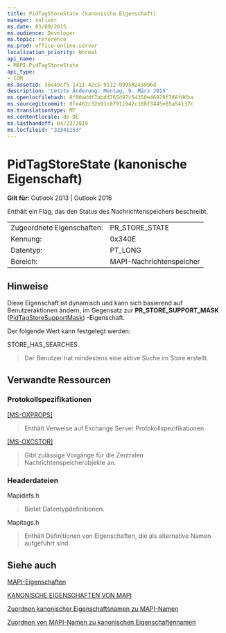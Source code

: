 ```yaml
---
title: PidTagStoreState (kanonische Eigenschaft)
manager: soliver
ms.date: 03/09/2015
ms.audience: Developer
ms.topic: reference
ms.prod: office-online-server
localization_priority: Normal
api_name:
- MAPI.PidTagStoreState
api_type:
- COM
ms.assetid: 36e49cf5-1411-42c5-9112-09958243996d
description: 'Letzte Änderung: Montag, 9. März 2015'
ms.openlocfilehash: 8f00addf7abdd765d97c54350e46979f788f06ba
ms.sourcegitcommit: 8fe462c32b91c87911942c188f3445e85a54137c
ms.translationtype: MT
ms.contentlocale: de-DE
ms.lasthandoff: 04/23/2019
ms.locfileid: "32341153"
---
```

# <a name="pidtagstorestate-canonical-property"></a>PidTagStoreState (kanonische Eigenschaft)

  
  
**Gilt für**: Outlook 2013 | Outlook 2016 
  
Enthält ein Flag, das den Status des Nachrichtenspeichers beschreibt. 
  
|||
|:-----|:-----|
|Zugeordnete Eigenschaften:  <br/> |PR_STORE_STATE  <br/> |
|Kennung:  <br/> |0x340E  <br/> |
|Datentyp:  <br/> |PT_LONG  <br/> |
|Bereich:  <br/> |MAPI-Nachrichtenspeicher  <br/> |
   
## <a name="remarks"></a>Hinweise

Diese Eigenschaft ist dynamisch und kann sich basierend auf Benutzeraktionen ändern, im Gegensatz zur **PR_STORE_SUPPORT_MASK** ([PidTagStoreSupportMask](pidtagstoresupportmask-canonical-property.md)) -Eigenschaft. 
  
Der folgende Wert kann festgelegt werden:
  
STORE_HAS_SEARCHES 
  
> Der Benutzer hat mindestens eine aktive Suche im Store erstellt.
    
## <a name="related-resources"></a>Verwandte Ressourcen

### <a name="protocol-specifications"></a>Protokollspezifikationen

[[MS-OXPROPS]](https://msdn.microsoft.com/library/f6ab1613-aefe-447d-a49c-18217230b148%28Office.15%29.aspx)
  
> Enthält Verweise auf Exchange Server Protokollspezifikationen.
    
[[MS-OXCSTOR]](https://msdn.microsoft.com/library/d42ed1e0-3e77-4264-bd59-7afc583510e2%28Office.15%29.aspx)
  
> Gibt zulässige Vorgänge für die Zentralen Nachrichtenspeicherobjekte an.
    
### <a name="header-files"></a>Headerdateien

Mapidefs.h
  
> Bietet Datentypdefinitionen.
    
Mapitags.h
  
> Enthält Definitionen von Eigenschaften, die als alternative Namen aufgeführt sind.
    
## <a name="see-also"></a>Siehe auch



[MAPI-Eigenschaften](mapi-properties.md)
  
[KANONISCHE EIGENSCHAFTEN VON MAPI](mapi-canonical-properties.md)
  
[Zuordnen kanonischer Eigenschaftsnamen zu MAPI-Namen](mapping-canonical-property-names-to-mapi-names.md)
  
[Zuordnen von MAPI-Namen zu kanonischen Eigenschaftennamen](mapping-mapi-names-to-canonical-property-names.md)


